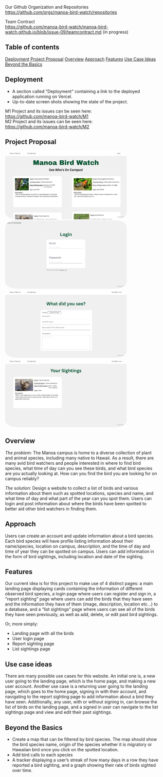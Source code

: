 Our Github Organization and Repositories  
<https://github.com/orgs/manoa-bird-watch/repositories>  

Team Contract  
<https://github.com/manoa-bird-watch/manoa-bird-watch.github.io/blob/issue-09/teamcontract.md>
(in progress)

## Table of contents
[Deployment](#deployment)
[Project Proposal](#project-proposal)
[Overview](#overview)
[Approach](#approach)
[Features](#features)
[Use Case Ideas](#use-case-ideas)
[Beyond the Basics](#beyond-the-basics)

## Deployment
- A section called “Deployment” containing a link to the deployed application running on Vercel.
- Up-to-date screen shots showing the state of the project.  

M1 Project and its issues can be seen here:  
<https://github.com/manoa-bird-watch/M1>  
M2 Project and its issues can be seen here:   
<https://github.com/manoa-bird-watch/M2>  

## Project Proposal

<img width="400px" style="border-radius: 10%;" class="rounded float-start pe-4" src="Images\manoa_bird_watch_landing_page.png">
<img width="400px" style="border-radius: 10%;" class="rounded float-start pe-4" src="Images\manoa_bird_watch_login_page.png">
<img width="400px" style="border-radius: 10%;" class="rounded float-start pe-4" src="Images\manoa_bird_watch_report_sighting_page.png">
<img width="400px" style="border-radius: 10%;" class="rounded float-start pe-4" src="Images\manoa_bird_watch_your_sightings_page.png">

## Overview

_The problem:_ The Manoa campus is home to a diverse collection of plant and animal species, including many native to Hawaii. As a result, there are many avid bird watchers and people interested in where to find bird species, what time of day can you see these birds, and what bird species are you actually looking at. How can you find the bird you are looking for on campus reliably?

_The solution:_ Design a website to collect a list of birds and various information about them such as spotted locations, species and name, and what time of day and what part of the year can you spot them. Users can login and post information about where the birds have been spotted to better aid other bird watchers in finding them. 

## Approach

Users can create an account and update information about a bird species. Each bird species will have profile listing information about their name/species, location on campus, description, and the time of day and time of year they can be spotted on campus. Users can add information in the form of bird sightings, including location and date of the sighting. 

## Features

Our current idea is for this project to make use of 4 distinct pages: a main landing page displaying cards containing the information of different observed bird species, a login page where users can register and sign in, a “report sighting” page where users can add the birds that they have seen and the information they have of them (image, description, location etc…) to a database, and a “list sightings” page where users can see all of the birds they have seen previously, as well as add, delete, or edit past bird sightings.

Or, more simply:
- Landing page with all the birds
- User login page
- Report sighting page
- List sightings page

## Use case ideas

There are many possible use cases for this website. An initial one is, a new user going to the landing page, which is the home page, and making a new user account. Another use case is a returning user going to the landing page, which goes to the home page, signing in with their account, and navigating to the report sighting page to add information about a bird they have seen. Additionally, any user, with or without signing in, can browse the list of birds on the landing page, and a signed in user can navigate to the list sightings page and view and edit their past sightings. 

## Beyond the Basics

- Create a map that can be filtered by bird species. The map should show the bird species name, origin of the species whether it is migratory or Hawaiian bird once you click on the spotted location. 
- Add bird calls to each species
- A tracker displaying a user’s streak of how many days in a row they have reported a bird sighting, and a graph showing their rate of birds sighted over time. 
